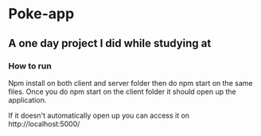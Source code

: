 # Poke-app

A one day project I did while studying at <Salt>
---
  
### How to run
  
  Npm install on both client and server folder
  then do npm start on the same files.
  Once you do npm start on the client folder it should open
  up the application.
  
  If it doesn't automatically open up you can access it on http://localhost:5000/
